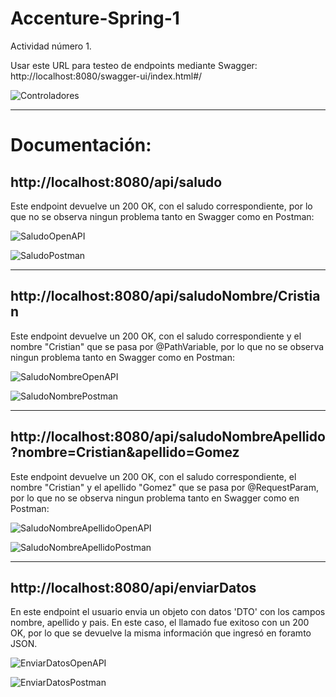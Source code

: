 # Accenture-Spring-1

Actividad número 1.

Usar este URL para testeo de endpoints mediante Swagger: http://localhost:8080/swagger-ui/index.html#/

![Controladores](https://github.com/user-attachments/assets/decb9e1e-c12c-4294-a137-bc2526aa2688)


<hr/>

# Documentación:

## http://localhost:8080/api/saludo
Este endpoint devuelve un 200 OK, con el saludo correspondiente, por lo que no se observa ningun problema tanto en Swagger como en Postman:

![SaludoOpenAPI](https://github.com/user-attachments/assets/2d48458c-9df0-4436-9ac4-0cf4534ecc54)


![SaludoPostman](https://github.com/user-attachments/assets/f1fd71ef-beba-44be-b270-b6176190786a)

<hr/>


## http://localhost:8080/api/saludoNombre/Cristian
Este endpoint devuelve un 200 OK, con el saludo correspondiente y el nombre "Cristian" que se pasa por @PathVariable, por lo que no se observa ningun problema tanto en Swagger como en Postman:

![SaludoNombreOpenAPI](https://github.com/user-attachments/assets/a3fc43da-396b-46b5-9a04-346cc5fe1b54)


![SaludoNombrePostman](https://github.com/user-attachments/assets/050909d4-51f3-4505-abd8-b0f656f6b786)

<hr/>


## http://localhost:8080/api/saludoNombreApellido?nombre=Cristian&apellido=Gomez
Este endpoint devuelve un 200 OK, con el saludo correspondiente, el nombre "Cristian" y el apellido "Gomez" que se pasa por @RequestParam, por lo que no se observa ningun problema tanto en Swagger como en Postman:

![SaludoNombreApellidoOpenAPI](https://github.com/user-attachments/assets/5b11922a-887c-47b4-a5f2-8c605ef1a304)


![SaludoNombreApellidoPostman](https://github.com/user-attachments/assets/8fa56095-7065-4853-92b2-77fd54d980b1)

<hr/>


## http://localhost:8080/api/enviarDatos
En este endpoint el usuario envia un objeto con datos 'DTO' con los campos nombre, apellido y pais. En este caso, el llamado fue exitoso con un 200 OK, por lo que se devuelve la misma información que ingresó en foramto JSON.

![EnviarDatosOpenAPI](https://github.com/user-attachments/assets/01ab1718-b20c-4798-8992-e5b0c94fcdbe)


![EnviarDatosPostman](https://github.com/user-attachments/assets/d1306445-56fb-4af6-96c3-4d20bc1d4c54)

